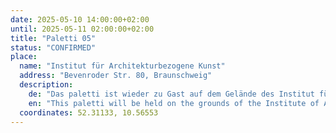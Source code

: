 ```yaml
---
date: 2025-05-10 14:00:00+02:00
until: 2025-05-11 02:00:00+02:00
title: "Paletti 05"
status: "CONFIRMED"
place:
  name: "Institut für Architekturbezogene Kunst"
  address: "Bevenroder Str. 80, Braunschweig"
  description:
    de: "Das paletti ist wieder zu Gast auf dem Gelände des Institut für Architekturbezogene Kunst im Querumer Forst."
    en: "This paletti will be held on the grounds of the Institute of Architecture Related Art in Querumer Forst."
  coordinates: 52.31133, 10.56553
---
```

